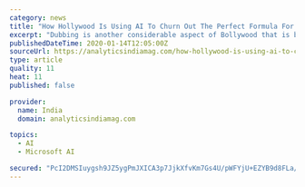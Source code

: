 ```yaml
---
category: news
title: "How Hollywood Is Using AI To Churn Out The Perfect Formula For A Cinematic Blockbuster"
excerpt: "Dubbing is another considerable aspect of Bollywood that is believed to be achieved better with AI. In the hopes of pushing movies to a broader reach, Eros Now has collaborated with Microsoft to use its Azure platform — AI speech translation engine, for dubbing Hindi movies into different languages. When asked, Rishika Lulla Singh ..."
publishedDateTime: 2020-01-14T12:05:00Z
sourceUrl: https://analyticsindiamag.com/how-hollywood-is-using-ai-to-churn-out-the-perfect-formula-for-a-cinematic-blockbuster/
type: article
quality: 11
heat: 11
published: false

provider:
  name: India
  domain: analyticsindiamag.com

topics:
  - AI
  - Microsoft AI

secured: "PcI2DMSIuygsh9JZ5ygPmJXICA3p7JjkXfvKm7Gs4U/pWFYjU+EZYB9d8FLa/6GVVZ5+0CxOHrG1c32uSeOpaU03KInM8msvlFfNRW2PhXNrABkZCWGO1sdJ6x7/8J4MjKw/6ojleXQvCwQ8NKKhe+bDaf9b+XNvoyfQ4gNZUjiAVlex9LJObD+rxOx2P5xmBYfjhcJ7CYkw0swLyn3ze/Tw4bR2TelHS3VABbAQy3tgqx8LQBlIue+a+hdCVKp5S0vxf+UOekLQzD1v0CZzs2InGPWZy7ySgy4QF7uYgsOVomGQNNX6gGd8xj70IwSH8yVSNa3ZXsp1PmbXZ7dBLZvO7I2/26zbl/Z0EBvi+1AWtWhxsv7pszZbJA+hNAdBKihzdwvdx8KWVcV71ObUyXZUJFLoyB5JXids5vUPn43KR9DddOBhivmpp4gx1yR7uLbD8cpQu8uTHy283J9+Cg==;kyRcDwO3xrMAy5Au/1uHiQ=="
---
```


